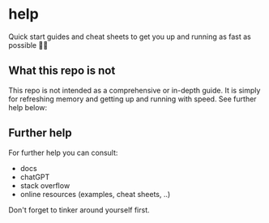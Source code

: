 # help
Quick start guides and cheat sheets to get you up and running as fast as possible 🚀🚀

## What this repo is not
This repo is not intended as a comprehensive or in-depth guide. It is simply for refreshing memory and getting up and running with speed. See further help below:

## Further help
For further help you can consult:
- docs
- chatGPT
- stack overflow
- online resources (examples, cheat sheets, ..)

Don't forget to tinker around yourself first.
